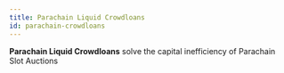 ```yaml
---
title: Parachain Liquid Crowdloans
id: parachain-crowdloans
---
```


**Parachain Liquid Crowdloans** solve the capital inefficiency of Parachain Slot Auctions

